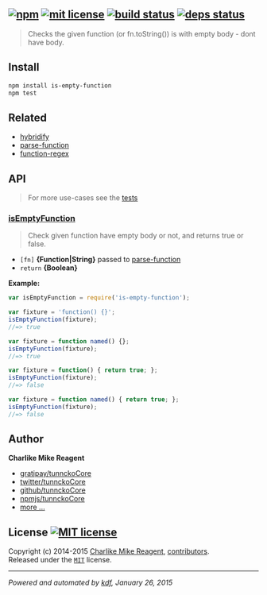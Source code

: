 ## [![npm][npmjs-img]][npmjs-url] [![mit license][license-img]][license-url] [![build status][travis-img]][travis-url] [![deps status][daviddm-img]][daviddm-url]

> Checks the given function (or fn.toString()) is with empty body - dont have body.

## Install
```bash
npm install is-empty-function
npm test
```


## Related
- [hybridify][hybridify]
- [parse-function][parse-function]
- [function-regex][function-regex]


## API
> For more use-cases see the [tests](./test.js)

### [isEmptyFunction](./index.js#L42)
> Check given function have empty body or not, and returns true or false.

- `[fn]` **{Function|String}**  passed to [parse-function][parse-function]  
- `return` **{Boolean}**

**Example:**

```js
var isEmptyFunction = require('is-empty-function');

var fixture = 'function() {}';
isEmptyFunction(fixture);
//=> true

var fixture = function named() {};
isEmptyFunction(fixture);
//=> true

var fixture = function() { return true; };
isEmptyFunction(fixture);
//=> false

var fixture = function named() { return true; };
isEmptyFunction(fixture);
//=> false
```


## Author
**Charlike Mike Reagent**
+ [gratipay/tunnckoCore][author-gratipay]
+ [twitter/tunnckoCore][author-twitter]
+ [github/tunnckoCore][author-github]
+ [npmjs/tunnckoCore][author-npmjs]
+ [more ...][contrib-more]


## License [![MIT license][license-img]][license-url]
Copyright (c) 2014-2015 [Charlike Mike Reagent][contrib-more], [contributors][contrib-graf].  
Released under the [`MIT`][license-url] license.


[npmjs-url]: http://npm.im/is-empty-function
[npmjs-img]: https://img.shields.io/npm/v/is-empty-function.svg?style=flat&label=is-empty-function

[coveralls-url]: https://coveralls.io/r/tunnckoCore/is-empty-function?branch=master
[coveralls-img]: https://img.shields.io/coveralls/tunnckoCore/is-empty-function.svg?style=flat

[license-url]: https://github.com/tunnckoCore/is-empty-function/blob/master/license.md
[license-img]: https://img.shields.io/badge/license-MIT-blue.svg?style=flat

[travis-url]: https://travis-ci.org/tunnckoCore/is-empty-function
[travis-img]: https://img.shields.io/travis/tunnckoCore/is-empty-function.svg?style=flat

[daviddm-url]: https://david-dm.org/tunnckoCore/is-empty-function
[daviddm-img]: https://img.shields.io/david/tunnckoCore/is-empty-function.svg?style=flat

[author-gratipay]: https://gratipay.com/tunnckoCore
[author-twitter]: https://twitter.com/tunnckoCore
[author-github]: https://github.com/tunnckoCore
[author-npmjs]: https://npmjs.org/~tunnckocore

[contrib-more]: http://j.mp/1stW47C
[contrib-graf]: https://github.com/tunnckoCore/is-empty-function/graphs/contributors

***

_Powered and automated by [kdf](https://github.com/tunnckoCore), January 26, 2015_

[hybridify]: https://github.com/tunnckoCore/hybridify
[parse-function]: https://github.com/tunnckoCore/parse-function
[function-regex]: https://github.com/regexps/function-regex
